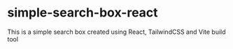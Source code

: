 # simple-search-box-react
This is a simple search box created using React, TailwindCSS and Vite build tool
